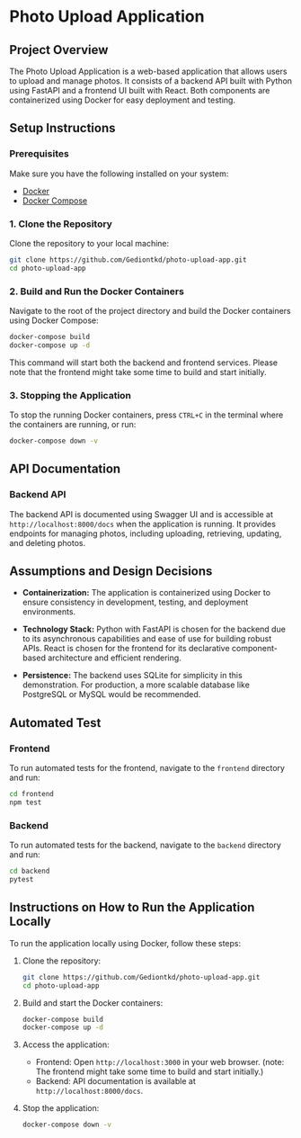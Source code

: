 # Photo Upload Application

## Project Overview

The Photo Upload Application is a web-based application that allows users to upload and manage photos. It consists of a backend API built with Python using FastAPI and a frontend UI built with React. Both components are containerized using Docker for easy deployment and testing.

## Setup Instructions

### Prerequisites

Make sure you have the following installed on your system:

- [Docker](https://docs.docker.com/get-docker/)
- [Docker Compose](https://docs.docker.com/compose/install/)

### 1. Clone the Repository

Clone the repository to your local machine:

```sh
git clone https://github.com/Gediontkd/photo-upload-app.git
cd photo-upload-app
```

### 2. Build and Run the Docker Containers

Navigate to the root of the project directory and build the Docker containers using Docker Compose:

```sh
docker-compose build
docker-compose up -d
```

This command will start both the backend and frontend services. Please note that the frontend might take some time to build and start initially.

### 3. Stopping the Application

To stop the running Docker containers, press `CTRL+C` in the terminal where the containers are running, or run:

```sh
docker-compose down -v
```

## API Documentation

### Backend API

The backend API is documented using Swagger UI and is accessible at `http://localhost:8000/docs` when the application is running. It provides endpoints for managing photos, including uploading, retrieving, updating, and deleting photos.

## Assumptions and Design Decisions

- **Containerization:** The application is containerized using Docker to ensure consistency in development, testing, and deployment environments.
  
- **Technology Stack:** Python with FastAPI is chosen for the backend due to its asynchronous capabilities and ease of use for building robust APIs. React is chosen for the frontend for its declarative component-based architecture and efficient rendering.

- **Persistence:** The backend uses SQLite for simplicity in this demonstration. For production, a more scalable database like PostgreSQL or MySQL would be recommended.

## Automated Test

### Frontend

To run automated tests for the frontend, navigate to the `frontend` directory and run:

```sh
cd frontend
npm test
```

### Backend

To run automated tests for the backend, navigate to the `backend` directory and run:

```sh
cd backend
pytest
```

## Instructions on How to Run the Application Locally

To run the application locally using Docker, follow these steps:

1. Clone the repository:
   ```sh
   git clone https://github.com/Gediontkd/photo-upload-app.git
   cd photo-upload-app
   ```

2. Build and start the Docker containers:
   ```sh
   docker-compose build
   docker-compose up -d
   ```

3. Access the application:
   - Frontend: Open `http://localhost:3000` in your web browser. (note: The frontend might take some time to build and start initially.)
   - Backend: API documentation is available at `http://localhost:8000/docs`.

4. Stop the application:
   ```sh
   docker-compose down -v
   ```